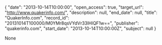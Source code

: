 {
  "date": "2013-10-14T10:00:00", 
  "open_access": true, 
  "target_url": "http://www.quakerinfo.com/", 
  "description": null, 
  "end_date": null, 
  "title": "QuakerInfo.com", 
  "record_id": "20131014T100000/M0YMr8qsVYdVr33lHlQF1w==", 
  "publisher": "quakerinfo.com", 
  "start_date": "2013-10-14T10:00:00Z", 
  "subject": null
}

None